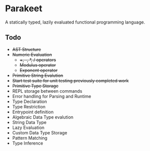 # Parakeet

A statically typed, lazily evaluated functional programming language.

## Todo
* ~~AST Structure~~
* ~~Numeric Evaluation~~
    * ~~+, -, *, / operators~~
    * ~~Modulus operator~~
    * ~~Exponent operator~~
* ~~Primitive String Evalution~~
* ~~Start test suite for unit testing previously completed work~~
* ~~Primitive Type Storage~~
* REPL storage between commands
* Error handling for Parsing and Runtime
* Type Declaration
* Type Restriction
* Entrypoint definition
* Algebraic Data Type evalution
* String Data Type
* Lazy Evaluation
* Custom Data Type Storage
* Pattern Matching
* Type Inference
